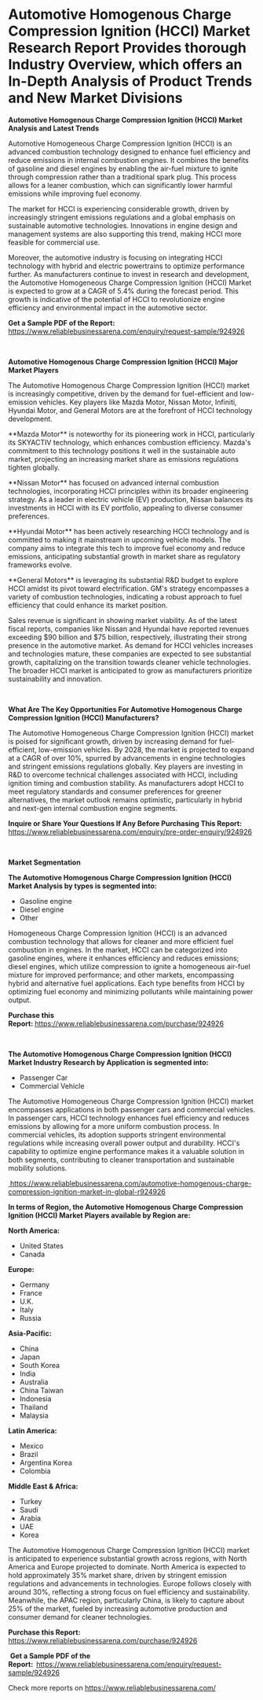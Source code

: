 <p><h1>Automotive Homogenous Charge Compression Ignition (HCCI) Market Research Report Provides thorough Industry Overview, which offers an In-Depth Analysis of Product Trends and New Market Divisions</h1></p><p><strong>Automotive Homogenous Charge Compression Ignition (HCCI) Market Analysis and Latest Trends</strong></p>
<p><p>Automotive Homogeneous Charge Compression Ignition (HCCI) is an advanced combustion technology designed to enhance fuel efficiency and reduce emissions in internal combustion engines. It combines the benefits of gasoline and diesel engines by enabling the air-fuel mixture to ignite through compression rather than a traditional spark plug. This process allows for a leaner combustion, which can significantly lower harmful emissions while improving fuel economy.</p><p>The market for HCCI is experiencing considerable growth, driven by increasingly stringent emissions regulations and a global emphasis on sustainable automotive technologies. Innovations in engine design and management systems are also supporting this trend, making HCCI more feasible for commercial use. </p><p>Moreover, the automotive industry is focusing on integrating HCCI technology with hybrid and electric powertrains to optimize performance further. As manufacturers continue to invest in research and development, the Automotive Homogeneous Charge Compression Ignition (HCCI) Market is expected to grow at a CAGR of 5.4% during the forecast period. This growth is indicative of the potential of HCCI to revolutionize engine efficiency and environmental impact in the automotive sector.</p></p>
<p><strong>Get a Sample PDF of the Report:&nbsp;</strong> <a href="https://www.reliablebusinessarena.com/enquiry/request-sample/924926?utm_campaign=2991&utm_medium=2&utm_source=Github&utm_content=ia&utm_term=31032025&utm_id=automotive-homogenous-charge-compression-ignition-hcci">https://www.reliablebusinessarena.com/enquiry/request-sample/924926</a></p>
<p>&nbsp;</p>
<p><strong>Automotive Homogenous Charge Compression Ignition (HCCI) Major Market Players</strong></p>
<p><p>The Automotive Homogenous Charge Compression Ignition (HCCI) market is increasingly competitive, driven by the demand for fuel-efficient and low-emission vehicles. Key players like Mazda Motor, Nissan Motor, Infiniti, Hyundai Motor, and General Motors are at the forefront of HCCI technology development.</p><p>**Mazda Motor** is noteworthy for its pioneering work in HCCI, particularly its SKYACTIV technology, which enhances combustion efficiency. Mazda's commitment to this technology positions it well in the sustainable auto market, projecting an increasing market share as emissions regulations tighten globally.</p><p>**Nissan Motor** has focused on advanced internal combustion technologies, incorporating HCCI principles within its broader engineering strategy. As a leader in electric vehicle (EV) production, Nissan balances its investments in HCCI with its EV portfolio, appealing to diverse consumer preferences.</p><p>**Hyundai Motor** has been actively researching HCCI technology and is committed to making it mainstream in upcoming vehicle models. The company aims to integrate this tech to improve fuel economy and reduce emissions, anticipating substantial growth in market share as regulatory frameworks evolve.</p><p>**General Motors** is leveraging its substantial R&D budget to explore HCCI amidst its pivot toward electrification. GM's strategy encompasses a variety of combustion technologies, indicating a robust approach to fuel efficiency that could enhance its market position.</p><p>Sales revenue is significant in showing market viability. As of the latest fiscal reports, companies like Nissan and Hyundai have reported revenues exceeding $90 billion and $75 billion, respectively, illustrating their strong presence in the automotive market. As demand for HCCI vehicles increases and technologies mature, these companies are expected to see substantial growth, capitalizing on the transition towards cleaner vehicle technologies. The broader HCCI market is anticipated to grow as manufacturers prioritize sustainability and innovation.</p></p>
<p>&nbsp;</p>
<p><strong>What Are The Key Opportunities For Automotive Homogenous Charge Compression Ignition (HCCI) Manufacturers?</strong></p>
<p><p>The Automotive Homogeneous Charge Compression Ignition (HCCI) market is poised for significant growth, driven by increasing demand for fuel-efficient, low-emission vehicles. By 2028, the market is projected to expand at a CAGR of over 10%, spurred by advancements in engine technologies and stringent emissions regulations globally. Key players are investing in R&D to overcome technical challenges associated with HCCI, including ignition timing and combustion stability. As manufacturers adopt HCCI to meet regulatory standards and consumer preferences for greener alternatives, the market outlook remains optimistic, particularly in hybrid and next-gen internal combustion engine segments.</p></p>
<p><strong>Inquire or Share Your Questions If Any Before Purchasing This Report:</strong> <a href="https://www.reliablebusinessarena.com/enquiry/pre-order-enquiry/924926?utm_campaign=2991&utm_medium=2&utm_source=Github&utm_content=ia&utm_term=31032025&utm_id=automotive-homogenous-charge-compression-ignition-hcci">https://www.reliablebusinessarena.com/enquiry/pre-order-enquiry/924926</a></p>
<p>&nbsp;</p>
<p><strong>Market Segmentation</strong></p>
<p><strong>The Automotive Homogenous Charge Compression Ignition (HCCI) Market Analysis by types is segmented into:</strong></p>
<p><ul><li>Gasoline engine</li><li>Diesel engine</li><li>Other</li></ul></p>
<p><p>Homogeneous Charge Compression Ignition (HCCI) is an advanced combustion technology that allows for cleaner and more efficient fuel combustion in engines. In the market, HCCI can be categorized into gasoline engines, where it enhances efficiency and reduces emissions; diesel engines, which utilize compression to ignite a homogeneous air-fuel mixture for improved performance; and other markets, encompassing hybrid and alternative fuel applications. Each type benefits from HCCI by optimizing fuel economy and minimizing pollutants while maintaining power output.</p></p>
<p><strong>Purchase this Report:&nbsp;</strong><a href="https://www.reliablebusinessarena.com/purchase/924926?utm_campaign=2991&utm_medium=2&utm_source=Github&utm_content=ia&utm_term=31032025&utm_id=automotive-homogenous-charge-compression-ignition-hcci">https://www.reliablebusinessarena.com/purchase/924926</a></p>
<p>&nbsp;</p>
<p><strong>The Automotive Homogenous Charge Compression Ignition (HCCI) Market Industry Research by Application is segmented into:</strong></p>
<p><ul><li>Passenger Car</li><li>Commercial Vehicle</li></ul></p>
<p><p>The Automotive Homogeneous Charge Compression Ignition (HCCI) market encompasses applications in both passenger cars and commercial vehicles. In passenger cars, HCCI technology enhances fuel efficiency and reduces emissions by allowing for a more uniform combustion process. In commercial vehicles, its adoption supports stringent environmental regulations while increasing overall power output and durability. HCCI's capability to optimize engine performance makes it a valuable solution in both segments, contributing to cleaner transportation and sustainable mobility solutions.</p></p>
<p><a href="https://www.reliablebusinessarena.com/automotive-homogenous-charge-compression-ignition-market-in-global-r924926?utm_campaign=2991&utm_medium=2&utm_source=Github&utm_content=ia&utm_term=31032025&utm_id=automotive-homogenous-charge-compression-ignition-hcci">&nbsp;https://www.reliablebusinessarena.com/automotive-homogenous-charge-compression-ignition-market-in-global-r924926</a></p>
<p><strong>In terms of Region, the Automotive Homogenous Charge Compression Ignition (HCCI) Market Players available by Region are:</strong></p>
<p>
    <p> <strong> North America: </strong>
        <ul>
            <li>United States</li>
            <li>Canada</li>
        </ul>
        </p> 
    <p> <strong> Europe: </strong>
        <ul>
            <li>Germany</li>
            <li>France</li>
            <li>U.K.</li>
            <li>Italy</li>
            <li>Russia</li>
        </ul>
        </p> 
    <p> <strong> Asia-Pacific: </strong>
        <ul>
            <li>China</li>
            <li>Japan</li>
            <li>South Korea</li>
            <li>India</li>
            <li>Australia</li>
            <li>China Taiwan</li>
            <li>Indonesia</li>
            <li>Thailand</li>
            <li>Malaysia</li>
        </ul>
        </p> 
    <p> <strong> Latin America: </strong>
        <ul>
            <li>Mexico</li>
            <li>Brazil</li>
            <li>Argentina Korea</li>
            <li>Colombia</li>
        </ul>
        </p> 
    <p> <strong> Middle East & Africa: </strong>
        <ul>
            <li>Turkey</li>
            <li>Saudi</li>
            <li>Arabia</li>
            <li>UAE</li>
            <li>Korea</li>
        </ul>
    </p>
    </p>
<p><p>The Automotive Homogenous Charge Compression Ignition (HCCI) market is anticipated to experience substantial growth across regions, with North America and Europe projected to dominate. North America is expected to hold approximately 35% market share, driven by stringent emission regulations and advancements in technologies. Europe follows closely with around 30%, reflecting a strong focus on fuel efficiency and sustainability. Meanwhile, the APAC region, particularly China, is likely to capture about 25% of the market, fueled by increasing automotive production and consumer demand for cleaner technologies.</p></p>
<p><strong>Purchase this Report: </strong><a href="https://www.reliablebusinessarena.com/purchase/924926?utm_campaign=2991&utm_medium=2&utm_source=Github&utm_content=ia&utm_term=31032025&utm_id=automotive-homogenous-charge-compression-ignition-hcci">https://www.reliablebusinessarena.com/purchase/924926</a></p>
<p>&nbsp;<strong>Get a Sample PDF of the Report:&nbsp;&nbsp;</strong><a href="https://www.reliablebusinessarena.com/enquiry/request-sample/924926?utm_campaign=2991&utm_medium=2&utm_source=Github&utm_content=ia&utm_term=31032025&utm_id=automotive-homogenous-charge-compression-ignition-hcci">https://www.reliablebusinessarena.com/enquiry/request-sample/924926</a></p>
<p><strong></strong></p>
<p>Check more reports on <a href="https://www.reliablebusinessarena.com/?utm_campaign=2991&utm_medium=2&utm_source=Github&utm_content=ia&utm_term=31032025&utm_id=automotive-homogenous-charge-compression-ignition-hcci">https://www.reliablebusinessarena.com/</a></p>